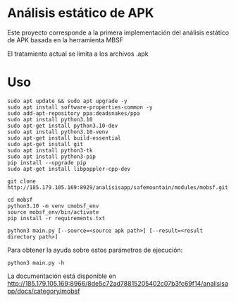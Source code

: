 # Análisis estático de APK

<p>Este proyecto corresponde a la primera implementación del análisis estático de APK basada en la herramienta MBSF</p>
<p>El tratamiento actual se limita a los archivos .apk</p>


# Uso
```
sudo apt update && sudo apt upgrade -y
sudo apt install software-properties-common -y
sudo add-apt-repository ppa:deadsnakes/ppa
sudo apt install python3.10
sudo apt-get install python3.10-dev
sudo apt install python3.10-venv
sudo apt-get install build-essential
sudo apt-get install git
sudo apt install python3-tk
sudo apt install python3-pip
pip install --upgrade pip
sudo apt-get install libpoppler-cpp-dev

git clone http://185.179.105.169:8929/analisisapp/safemountain/modules/mobsf.git

cd mobsf
python3.10 -m venv cmobsf_env
source mobsf_env/bin/activate
pip install -r requirements.txt

python3 main.py [--source=<source apk path>] [--result=<result directory path>]
```

Para obtener la ayuda sobre estos parámetros de ejecución:
```
python3 main.py -h
``` 
La documentación está disponible en http://185.179.105.169:8966/8de5c72ad78815205402c07b3fc69f14/analisisapp/docs/category/mobsf

